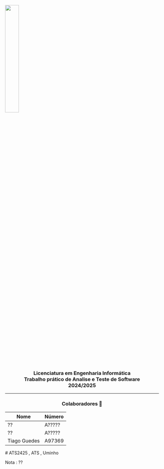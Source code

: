 <img src='media/uminho_eng.png' width="30%"/>

<h3 align="center">Licenciatura em Engenharia Informática <br> Trabalho prático de Analise e Teste de Software <br> 2024/2025 </h3>

---

<h3 align="center"> Colaboradores &#129309 </h2>

<div align="center">

| Nome             | Número  |
| ---------------- | ------- |
| ??               | A?????  |
| ??               | A?????  |
| Tiago Guedes     | A97369  |

</div>
# ATS2425 , ATS , Uminho 

Nota : ??
